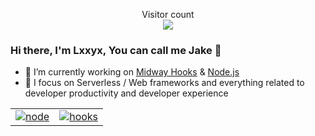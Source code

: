 <p align="center"> 
  Visitor count<br>
  <img src="https://profile-counter.glitch.me/lxxyx/count.svg" />
</p>

### Hi there, I'm Lxxyx, You can call me Jake 👋

- 🔭 I’m currently working on [Midway Hooks](https://github.com/midwayjs/hooks) & [Node.js](https://github.com/nodejs/node)
- 🚀 I focus on Serverless / Web frameworks and everything related to developer productivity and developer experience

<table>
  <tbody>
    <tr>
      <td>
        <a href="https://github.com/nodejs/node" target="_blank">
          <img
            src="https://socialify.git.ci/nodejs/node/image?description=1&descriptionEditable=Node.js%20JavaScript%20runtime&language=1&name=1&owner=1&pattern=Charlie%20Brown&stargazers=1&theme=Light"
            alt="node"
          />
        </a>
      </td>
      <td>
        <a href="https://github.com/midwayjs/hooks" target="_blank">
          <img
            src="https://socialify.git.ci/midwayjs/hooks/image?description=1&language=1&name=1&owner=1&stargazers=1&theme=Dark"
            alt="hooks"
          />
        </a>
      </td>
    </tr>
  </tbody>
</table>
